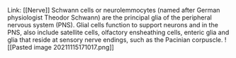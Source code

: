 Link: [[Nerve]]
Schwann cells or neurolemmocytes (named after German physiologist Theodor Schwann) are the principal glia of the peripheral nervous system (PNS). Glial cells function to support neurons and in the PNS, also include satellite cells, olfactory ensheathing cells, enteric glia and glia that reside at sensory nerve endings, such as the Pacinian corpuscle.
![[Pasted image 20211115171017.png]]